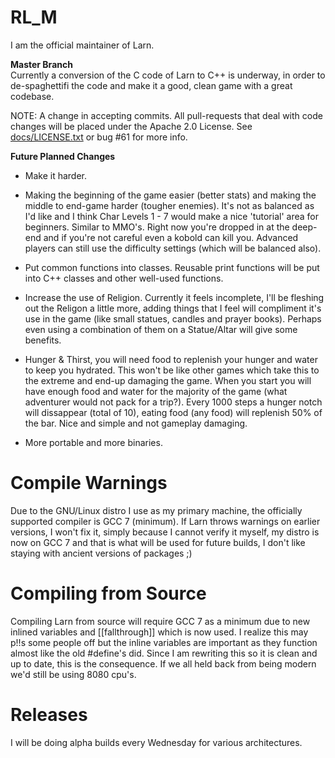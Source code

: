 
# RL_M
I am the official maintainer of Larn.

<b>Master Branch</b></br>
Currently a conversion of the C code of Larn to C++ is underway, in order to de-spaghettifi the
code and make it a good, clean game with a great codebase.

NOTE: A change in accepting commits.  All pull-requests that deal with code changes
will be placed under the Apache 2.0 License.  See [docs/LICENSE.txt](https://github.com/atsb/RL_M/blob/master/docs/LICENSE.txt) or bug #61 for more info.

<b>Future Planned Changes</b>
* Make it harder.
 
* Making the beginning of the game easier (better stats) and making the middle to end-game harder (tougher enemies).
  It's not as balanced as I'd like and I think Char Levels 1 - 7 would make a nice 'tutorial' area for beginners.
  Similar to MMO's.  Right now you're dropped in at the deep-end and if you're not careful even a kobold can kill you.
  Advanced players can still use the difficulty settings (which will be balanced also).
  
* Put common functions into classes.  Reusable print functions will be put into C++ classes and other
well-used functions.

* Increase the use of Religion.  Currently it feels incomplete, I'll be fleshing out the Religon a little more, adding things
that I feel will compliment it's use in the game (like small statues, candles and prayer books).  Perhaps even using a combination of them on a Statue/Altar will give some benefits.

* Hunger & Thirst, you will need food to replenish your hunger and water to keep you hydrated.  This won't be like other games
which take this to the extreme and end-up damaging the game.  When you start you will have enough food and water for the majority of the game (what adventurer would not pack for a trip?).  Every 1000 steps a hunger notch will dissappear (total of 10), eating food (any food) will replenish 50% of the bar.  Nice and simple and not gameplay damaging.

* More portable and more binaries.

# Compile Warnings #
Due to the GNU/Linux distro I use as my primary machine, the officially supported compiler is GCC 7 (minimum).  If Larn throws warnings on earlier versions, I won't fix it, simply because I cannot verify it myself, my distro is now on GCC 7 and that is what will be used for future builds, I don't like staying with ancient versions of packages ;)

# Compiling from Source #
Compiling Larn from source will require GCC 7 as a minimum due to new inlined variables and [[fallthrough]] which is now used.  I realize this may p!!s some people off but the inline variables are important as they function almost like the old #define's did.  Since I am rewriting this so it is clean and up to date, this is the consequence.  If we all held back from being modern we'd still be using 8080 cpu's.

# Releases #
I will be doing alpha builds every Wednesday for various architectures.

